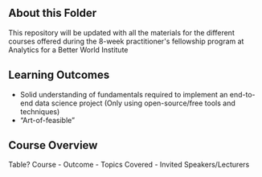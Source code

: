 ## About this Folder

This repository will be updated with all the materials for the different courses offered during the 8-week practitioner's fellowship program at Analytics for a Better World Institute

## Learning Outcomes

- Solid understanding of fundamentals required to implement an end-to-end data science project (Only using open-source/free tools and techniques)
- “Art-of-feasible”

## Course Overview

Table?
Course - Outcome - Topics Covered - Invited Speakers/Lecturers
